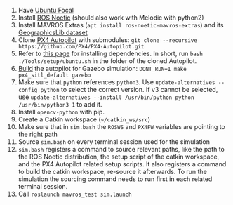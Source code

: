 1. Have [Ubuntu Focal](http://www.releases.ubuntu.com/20.04/)
1. Install [ROS Noetic](http://wiki.ros.org/noetic/Installation/Ubuntu) (should also work with Melodic with python2)
1. Install MAVROS Extras (`apt install ros-noetic-mavros-extras`) and its [GeographicsLib dataset](https://docs.px4.io/master/en/ros/mavros_installation.html)
1. Clone [PX4 Autopilot](https://github.com/PX4/PX4-Autopilot) with submodules: `git clone --recursive https://github.com/PX4/PX4-Autopilot.git`
1. Refer to [this page](https://docs.px4.io/master/en/dev_setup/dev_env_linux_ubuntu.html) for installing dependencies. In short, run `bash ./Tools/setup/ubuntu.sh` in the folder of the cloned Autopilot.
1. [Build](https://docs.px4.io/master/en/simulation/ros_interface.html) the autopilot for Gazebo simulation: `DONT_RUN=1 make px4_sitl_default gazebo`
1. Make sure that `python` references `python3`. Use `update-alternatives --config python` to select the correct version. If v3 cannot be selected, use `update-alternatives --install /usr/bin/python python /usr/bin/python3 1` to add it.
1. Install `opencv-python` with pip.
1. Create a Catkin workspace (`~/catkin_ws/src`)
1. Make sure that in `sim.bash` the `ROSWS` and `PX4FW` variables are pointing to the right path
1. Source `sim.bash` on every terminal session used for the simulation
1. `sim.bash` registers a command to source relevant paths, like the path to the ROS Noetic distribution, the setup script of the catkin workspace, and the PX4 Autopilot related setup scripts. It also registers a command to build the catkin workspace, re-source it afterwards. To run the simulation the sourcing command needs to run first in each related terminal session.
1. Call `roslaunch mavros_test sim.launch`
